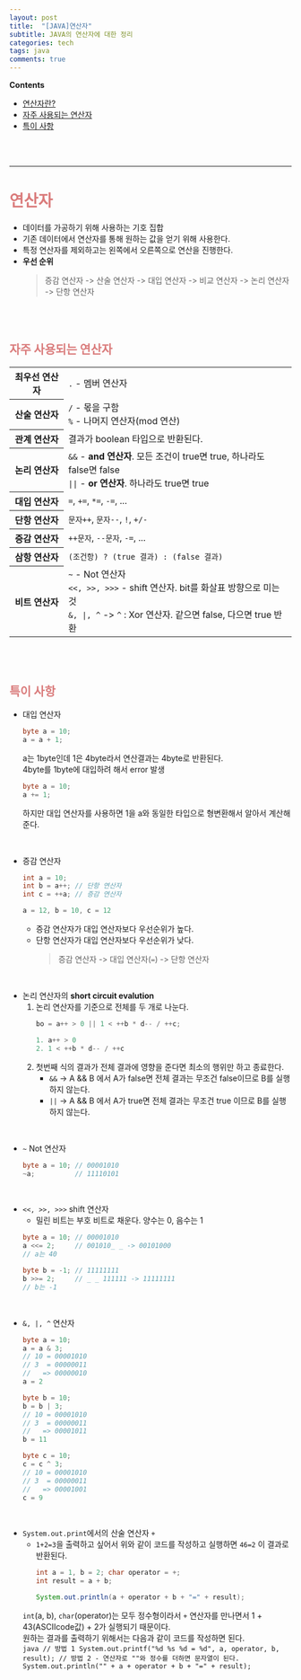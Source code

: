 ```yaml
---
layout: post
title:  "[JAVA]연산자"
subtitle: JAVA의 연산자에 대한 정리
categories: tech
tags: java
comments: true
---
```

**Contents**
- [연산자란?](#연산자)
- [자주 사용되는 연산자](#자주-사용되는-연산자)
- [특이 사항](#특이-사항)

<br/>
<br/>

---
# <span style="color:#da7c7c">연산자</span>
- 데이터를 가공하기 위해 사용하는 기호 집합
- 기존 데이터에서 연산자를 통해 원하는 값을 얻기 위해 사용한다.
- 특정 연산자를 제외하고는 왼쪽에서 오른쪽으로 연산을 진행한다.
- **우선 순위**
    > 증감 연산자  ->  산술 연산자  ->  대입 연산자  ->  비교 연산자  ->  논리 연산자  ->  단항 연산자

<br/>
<br/>

## <span style="color:#da7c7c">자주 사용되는 연산자</span>
<table>
<tr>
    <th>최우선 연산자</th>
    <td><code>.</code> - 멤버 연산자</td>
</tr>
<tr>
    <th>산술 연산자</th>
    <td><code>/</code> - 몫을 구함<br/><code>%</code> - 나머지 연산자(mod 연산)</td>
</tr>
<tr>
    <th>관계 연산자</th>
    <td>결과가 boolean 타입으로 반환된다.</td>
</tr>
<tr>
    <th>논리 연산자</th>
    <td><code>&&</code> - <B>and 연산자</B>. 모든 조건이 true면 true, 하나라도 false면 false<br/><code>||</code> - <B>or 연산자</B>. 하나라도 true면 true</td>
</tr>
<tr>
    <th>대입 연산자</th>
    <td><code>=</code>, <code>+=</code>, <code>*=</code>, <code>-=</code>, ...</td>
</tr>
<tr>
    <th>단항 연산자</th>
    <td><code>문자++</code>, <code>문자--</code>, <code>!</code>, <code>+/-</code></td>
</tr>
<tr>
    <th>증감 연산자</th>
    <td><code>++문자</code>, <code>--문자</code>, <code>-=</code>, ...</td>
</tr>
<tr>
    <th>삼항 연산자</th>
    <td><code>(조건항) ? (true 결과) : (false 결과)</code></td>
</tr>
<tr>
    <th>비트 연산자</th>
    <td><code>~</code> - Not 연산자<br/><code><<, >>, >>></code> - shift 연산자. bit를 화살표 방향으로 미는 것 <br/><code>&, |, ^</code> -> <code>^</code> : Xor 연산자. 같으면 false, 다으면 true 반환</td>
</tr>
</table>

<br/>
<br/>

## <span style="color:#da7c7c">특이 사항</span>
- 대입 연산자
    ```java
    byte a = 10;
    a = a + 1;
    ```
    a는 1byte인데 1은 4byte라서 연산결과는 4byte로 반환된다.  
    4byte를 1byte에 대입하려 해서 error 발생
    ```java
    byte a = 10;
    a += 1;
    ```
    하지만 대입 연산자를 사용하면 1을 a와 동일한 타입으로 형변환해서 알아서 계산해준다.

<br/>

- 증감 연산자
    ```java
    int a = 10;
    int b = a++; // 단항 연산자
    int c = ++a; // 증감 연산자
    
    a = 12, b = 10, c = 12
    ```
    - 증감 연산자가 대입 연산자보다 우선순위가 높다.
    - 단항 연산자가 대입 연산자보다 우선순위가 낮다.
        > 증감 연산자 -> 대입 연산자(`=`) -> 단항 연산자

<br/>

- 논리 연산자의 **short circuit evalution**
    1. 논리 연산자를 기준으로 전체를 두 개로 나눈다.
        ```java
        bo = a++ > 0 || 1 < ++b * d-- / ++c;

        1. a++ > 0 
        2. 1 < ++b * d-- / ++c
        ```
    2. 첫번째 식의 결과가 전체 결과에 영향을 준다면 최소의 행위만 하고 종료한다.
        - `&&` -> A && B 에서 A가 false면 전체 결과는 무조건 false이므로 B를 실행하지 않는다.
        - `||` -> A && B 에서 A가 true면 전체 결과는 무조건 true 이므로 B를 실행하지 않는다.

<br/>

- `~` Not 연산자
    ```java
    byte a = 10; // 00001010
    ~a;          // 11110101
    ```
<br/>

- `<<, >>, >>>` shift 연산자
    - 밀린 비트는 부호 비트로 채운다. 양수는 0, 음수는 1
    ```java
    byte a = 10; // 00001010
    a <<= 2;     // 001010_ _ -> 00101000 
    // a는 40

    byte b = -1; // 11111111
    b >>= 2;     // _ _ 111111 -> 11111111
    // b는 -1
    ```
<br/>

- `&, |, ^` 연산자
    ```java
    byte a = 10;
    a = a & 3; 
    // 10 = 00001010
    // 3  = 00000011
    //   => 00000010
    a = 2
    ```
    ```java
    byte b = 10;
    b = b | 3;
    // 10 = 00001010
    // 3  = 00000011
    //   => 00001011
    b = 11
    ```
    ```java
    byte c = 10;
    c = c ^ 3;
    // 10 = 00001010
    // 3  = 00000011
    //   => 00001001
    c = 9
    ```
<br/>

- `System.out.print`에서의 산술 연산자 `+`
    - `1+2=3`을 출력하고 싶어서 위와 같이 코드를 작성하고 실행하면 `46=2` 이 결과로 반환된다.
        ```java
        int a = 1, b = 2; char operator = +;
        int result = a + b;

        System.out.println(a + operator + b + "=" + result);
        ```
    `int`(a, b), `char`(operator)는 모두 정수형이라서 `+` 연산자를 만나면서 1 + 43(ASCIIcode값) + 2가 실행되기 때문이다.
    <br/>
    원하는 결과를 출력하기 위해서는 다음과 같이 코드를 작성하면 된다.
    <br/>
        ```java
        // 방법 1
        System.out.printf("%d %s %d = %d", a, operator, b, result);
        // 방법 2 - 연산자로 ""와 정수를 더하면 문자열이 된다.
        System.out.println("" + a + operator + b + "=" + result);
        ```
